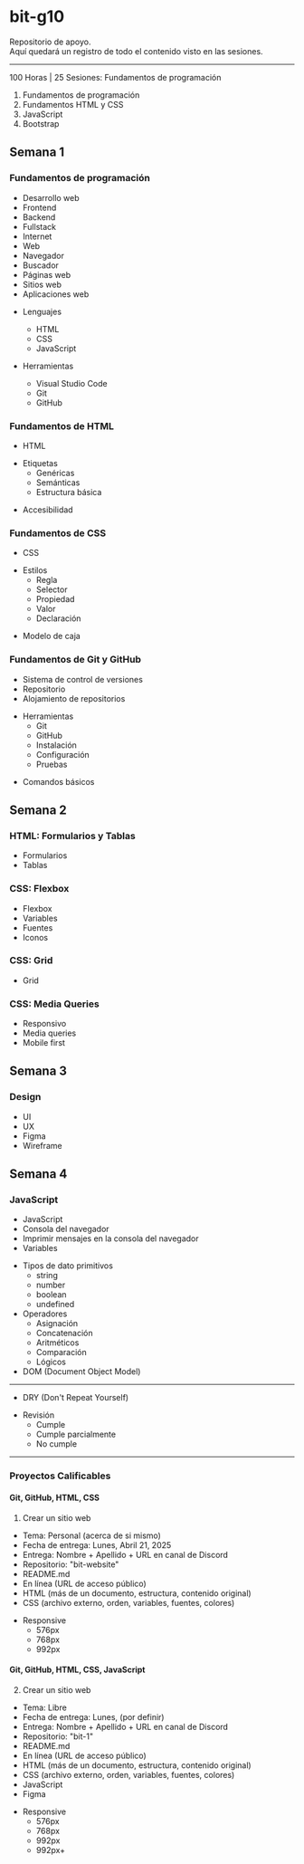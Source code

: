 # bit-g10
Repositorio de apoyo.  
Aquí quedará un registro de todo el contenido visto en las sesiones.

---

100 Horas | 25 Sesiones: Fundamentos de programación

1. Fundamentos de programación
2. Fundamentos HTML y CSS
3. JavaScript
4. Bootstrap
## Semana 1
### Fundamentos de programación
- Desarrollo web
- Frontend
- Backend
- Fullstack
- Internet
- Web
- Navegador
- Buscador
- Páginas web
- Sitios web
- Aplicaciones web

* Lenguajes
  - HTML
  - CSS
  - JavaScript

* Herramientas
  - Visual Studio Code
  - Git
  - GitHub
### Fundamentos de HTML
- HTML

* Etiquetas
  - Genéricas
  - Semánticas
  - Estructura básica

- Accesibilidad
### Fundamentos de CSS
- CSS

* Estilos
  - Regla
  - Selector
  - Propiedad
  - Valor
  - Declaración

- Modelo de caja
### Fundamentos de Git y GitHub
- Sistema de control de versiones
- Repositorio
- Alojamiento de repositorios

* Herramientas
  - Git
  - GitHub
  - Instalación
  - Configuración
  - Pruebas

- Comandos básicos
## Semana 2
### HTML: Formularios y Tablas
- Formularios
- Tablas
### CSS: Flexbox
- Flexbox
- Variables
- Fuentes
- Iconos
### CSS: Grid
- Grid
### CSS: Media Queries
- Responsivo
- Media queries
- Mobile first
## Semana 3
### Design
- UI
- UX
- Figma
- Wireframe
## Semana 4
### JavaScript
- JavaScript
- Consola del navegador
- Imprimir mensajes en la consola del navegador
- Variables
* Tipos de dato primitivos
  - string
  - number
  - boolean
  - undefined
* Operadores
  - Asignación
  - Concatenación
  - Aritméticos
  - Comparación
  - Lógicos
* DOM (Document Object Model)

---

- DRY (Don't Repeat Yourself)

* Revisión
  - Cumple
  - Cumple parcialmente
  - No cumple

---

### Proyectos Calificables
#### Git, GitHub, HTML, CSS
1. Crear un sitio web

- Tema: Personal (acerca de si mismo)
- Fecha de entrega: Lunes, Abril 21, 2025
- Entrega: Nombre + Apellido + URL en canal de Discord
- Repositorio: "bit-website"
- README.md
- En línea (URL de acceso público)
- HTML (más de un documento, estructura, contenido original)
- CSS (archivo externo, orden, variables, fuentes, colores)

* Responsive
  - 576px
  - 768px
  - 992px

#### Git, GitHub, HTML, CSS, JavaScript
2. Crear un sitio web

- Tema: Libre
- Fecha de entrega: Lunes, (por definir)
- Entrega: Nombre + Apellido + URL en canal de Discord
- Repositorio: "bit-1"
- README.md
- En línea (URL de acceso público)
- HTML (más de un documento, estructura, contenido original)
- CSS (archivo externo, orden, variables, fuentes, colores)
- JavaScript
- Figma
* Responsive
  - 576px
  - 768px
  - 992px
  - 992px+
